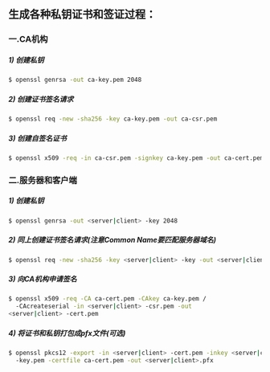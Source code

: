 ## 生成各种私钥证书和签证过程：

### 一.CA机构

##### 1) 创建私钥

```bash
$ openssl genrsa -out ca-key.pem 2048
```

##### 2) 创建证书签名请求

```bash
$ openssl req -new -sha256 -key ca-key.pem -out ca-csr.pem
```

##### 3) 创建自签名证书

```bash
$ openssl x509 -req -in ca-csr.pem -signkey ca-key.pem -out ca-cert.pem
```

### 二.服务器和客户端

##### 1) 创建私钥

```bash
$ openssl genrsa -out <server|client> -key 2048
```

##### 2) 同上创建证书签名请求(注意Common Name要匹配服务器域名)

```bash
$ openssl req -new -sha256 -key <server|client> -key -out <server|client> -csr.pem
```

##### 3) 向CA机构申请签名

```bash
$ openssl x509 -req -CA ca-cert.pem -CAkey ca-key.pem /
  -CAcreateserial -in <server|client> -csr.pem -out
<server|client> -cert.pem
```

##### 4) 将证书和私钥打包成pfx文件(可选)

```bash
$ openssl pkcs12 -export -in <server|client> -cert.pem -inkey <server|client> /
  -key.pem -certfile ca-cert.pem -out <server|client>.pfx
```
